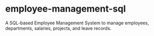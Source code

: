 # employee-management-sql
A SQL-based Employee Management System to manage employees, departments, salaries, projects, and leave records.
